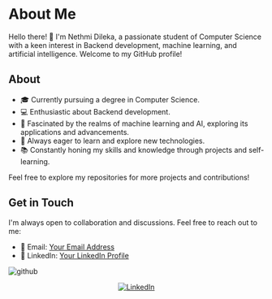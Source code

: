 # About Me

Hello there! 👋 I'm Nethmi Dileka, a passionate student of Computer Science with a keen interest in Backend development, machine learning, and artificial intelligence. Welcome to my GitHub profile!

## About

- 🎓 Currently pursuing a degree in Computer Science.
- 💻 Enthusiastic about Backend development.
- 🤖 Fascinated by the realms of machine learning and AI, exploring its applications and advancements.
- 🌱 Always eager to learn and explore new technologies.
- 📚 Constantly honing my skills and knowledge through projects and self-learning.



Feel free to explore my repositories for more projects and contributions!

## Get in Touch

I'm always open to collaboration and discussions. Feel free to reach out to me:

- 📧 Email: [Your Email Address](mailto:nethmidilekaamindinigmail.com)
- 💼 LinkedIn: [Your LinkedIn Profile](https://www.linkedin.com/in/nethmidilekaperera/)

![github](https://img.shields.io/badge/GitHub-000000?style=for-the-badge&logo=GitHub&logoColor=white)

<div align="center">
    <!-- Replace href with your links -->
    <a href="https://www.linkedin.com/in/nethmidilekaperera/">
        <img src="https://img.shields.io/badge/LinkedIn-0077B5?style=for-the-badge&logo=linkedin&logoColor=white" alt="LinkedIn"/>
    </a>
</div>
  

